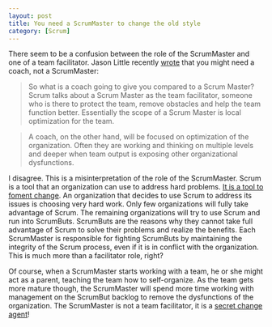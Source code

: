 ```yaml
---
layout: post
title: You need a ScrumMaster to change the old style
category: [Scrum]
---
```


There seem to be a confusion between the role of the ScrumMaster and one of a team facilitator. Jason Little recently [wrote](http://www.agilecoach.ca/2010/09/20/do-you-need-a-scrum-master-or-a-coach/) that you might need a coach, not a ScrumMaster:

> So what is a coach going to give you compared to a Scrum Master?  Scrum talks about a Scrum Master as the team facilitator, someone who is there to protect the team, remove obstacles and help the team function better.  Essentially the scope of a Scrum Master is local optimization for the team.  

> A coach, on the other hand, will be focused on optimization of the organization.  Often they are working and thinking on multiple levels and deeper when team output is exposing other organizational dysfunctions. 

I disagree. This is a misinterpretation of the role of the ScrumMaster. Scrum is a tool that an organization can use to address hard problems. [It is a tool to foment change](/2010/06/07/scrum-is-not-about-project-management.html). An organization that decides to use Scrum to address its issues is choosing very hard work.  Only few organizations will fully take advantage of Scrum. The remaining organizations will try to use Scrum and run into ScrumButs. ScrumButs are the reasons why they cannot take full advantage of Scrum to solve their problems and realize the benefits. Each ScrumMaster is responsible for fighting ScrumButs by maintaining the integrity of the Scrum process, even if it is in conflict with the organization. This is much more than a facilitator role, right?

Of course, when a ScrumMaster starts working with a team, he or she might act as a parent, teaching the team how to self-organize. As the team gets more mature though, the ScrumMaster will spend more time working with management on the ScrumBut backlog to remove the dysfunctions of the organization. The ScrumMaster is not a team facilitator, it is a [secret change agent](/2010/06/15/change-is-the-job-of-the-scrummaster.html)!

